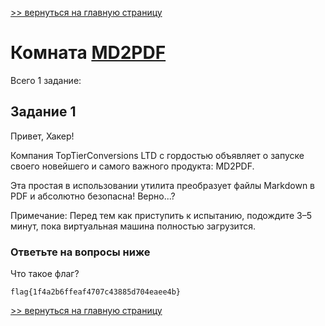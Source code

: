 [>> вернуться на главную страницу](https://github.com/BEPb/tryhackme/blob/master/README.md)

# Комната [MD2PDF](https://tryhackme.com/r/room/md2pdf) 

Всего 1 заданиe:
## Задание 1
Привет, Хакер!

Компания TopTierConversions LTD с гордостью объявляет о запуске своего новейшего и самого важного продукта: MD2PDF.

Эта простая в использовании утилита преобразует файлы Markdown в PDF и абсолютно безопасна! Верно...?

Примечание: Перед тем как приступить к испытанию, подождите 3–5 минут, пока виртуальная машина полностью загрузится.

### Ответьте на вопросы ниже
Что такое флаг?
```commandline
flag{1f4a2b6ffeaf4707c43885d704eaee4b}
```

[>> вернуться на главную страницу](https://github.com/BEPb/tryhackme/blob/master/README.md)